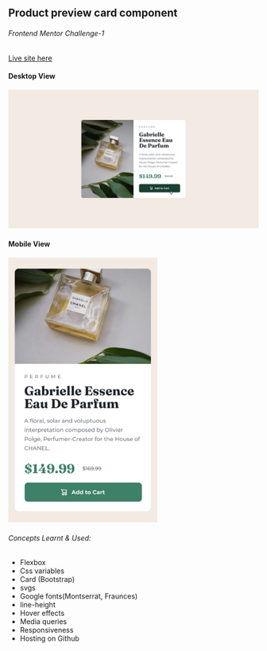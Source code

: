 ## Product preview card component
###### Frontend Mentor Challenge-1

[Live site here](https://shahbaazx786.github.io/product-preview-card-component-FM1/)


#### Desktop View
![screenshot1](./assets/Screenshots/active-states.jpg)

#### Mobile View
<img src="./assets/Screenshots/mobile-design.jpg" style="width:300px">

###### Concepts Learnt & Used:
- Flexbox
- Css variables
- Card (Bootstrap)
- svgs
- Google fonts(Montserrat, Fraunces)
- line-height
- Hover effects
- Media queries
- Responsiveness
- Hosting on Github